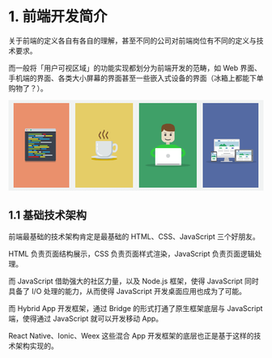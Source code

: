 # 1. 前端开发简介

关于前端的定义各自有各自的理解，甚至不同的公司对前端岗位有不同的定义与技术要求。

而一般将「用户可视区域」的功能实现都划分为前端开发的范畴，如 Web 界面、手机端的界面、各类大小屏幕的界面甚至一些嵌入式设备的界面（冰箱上都能下单购物了？）。

![&#x8981;&#x4EAB;&#x53D7;&#x5F00;&#x53D1;&#x8FC7;&#x7A0B;](.gitbook/assets/basic-front-end-development-tips-for-students-assist-software.png)

## 1.1 基础技术架构

前端最基础的技术架构肯定是最基础的 HTML、CSS、JavaScript 三个好朋友。

HTML 负责页面结构展示，CSS 负责页面样式渲染，JavaScript 负责页面逻辑处理。

而 JavaScript 借助强大的社区力量，以及 Node.js 框架，使得 JavaScript 同时具备了 I/O 处理的能力，从而使得 JavaScript 开发桌面应用也成为了可能。

而 Hybrid App 开发框架，通过 Bridge 的形式打通了原生框架底层与 JavaScript 端，使得通过 JavaScript 就可以开发移动 App。

React Native、Ionic、Weex 这些混合 App 开发框架的底层也正是基于这样的技术架构实现的。


